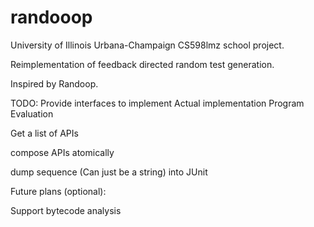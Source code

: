 # randooop
University of Illinois Urbana-Champaign CS598lmz school project.

Reimplementation of feedback directed random test generation.

Inspired by Randoop.


TODO:
Provide interfaces to implement
Actual implementation
Program Evaluation


Get a list of APIs

compose APIs atomically

dump sequence (Can just be a string) into JUnit


Future plans (optional):

Support bytecode analysis
